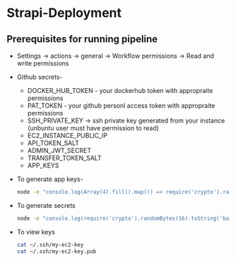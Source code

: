 # Strapi-Deployment

## Prerequisites for running pipeline

- Settings -> actions -> general -> Workflow permissions -> Read and write permissions

- Github secrets-
    - DOCKER_HUB_TOKEN - your dockerhub token with appropraite permissions
    - PAT_TOKEN - your github personl access token with appropraite permissions
    - SSH_PRIVATE_KEY -> ssh private key generated from your instance (unbuntu user must have permission to read)
    - EC2_INSTANCE_PUBLIC_IP
    - API_TOKEN_SALT
    - ADMIN_JWT_SECRET
    - TRANSFER_TOKEN_SALT
    - APP_KEYS
 
- To generate app keys- 
    ```bash
    node -e "console.log(Array(4).fill().map(() => require('crypto').randomBytes(16).toString('base64')).join(','))"
    ```

- To generate secrets
    ```bash
    node -e "console.log(require('crypto').randomBytes(16).toString('base64'))"
    ```
- To view keys
    ```bash
    cat ~/.ssh/my-ec2-key
    cat ~/.ssh/my-ec2-key.pub
    ```
    